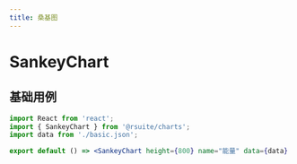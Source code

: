 ```yaml
---
title: 桑基图
---
```


# SankeyChart

## 基础用例

```jsx
import React from 'react';
import { SankeyChart } from '@rsuite/charts';
import data from './basic.json';

export default () => <SankeyChart height={800} name="能量" data={data} />;
```
